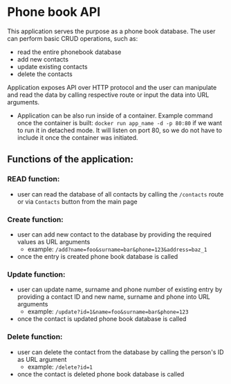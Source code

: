 # Phone book API
This application serves the purpose as a phone book database. The user can perform basic CRUD operations, such as:
- read the entire phonebook database
- add new contacts
- update existing contacts
- delete the contacts

Application exposes API over HTTP protocol and the user can manipulate and read the data by calling respective route or input the data into URL arguments.
- Application can be also run inside of a container. Example command once the container is built: `docker run app_name -d -p 80:80` if we want to run it in detached mode. It will listen on port 80, so we do not have to include it once the container was initiated.
 
## Functions of the application:
### READ function:
- user can read the database of all contacts by calling the `/contacts` route or via `Contacts` button from the main page
### Create function:
- user can add new contact to the database by providing the required values as URL arguments
	- example: `/add?name=foo&surname=bar&phone=123&address=baz_1` 
- once the entry is created phone book database is called
### Update function:
- user can update name, surname and phone number of existing entry by providing a contact ID and new name, surname and phone into URL arguments
  - example: `/update?id=1&name=foo&surname=bar&phone=123`
- once the contact is updated phone book database is called
### Delete function:
- user can delete the contact from the database by calling the person's ID as URL argument
  - example: `/delete?id=1`
- once the contact is deleted phone book database is called